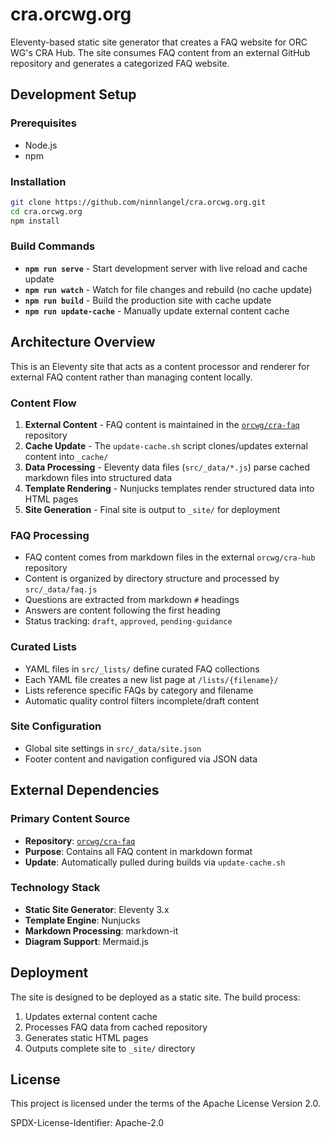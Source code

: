 # cra.orcwg.org

Eleventy-based static site generator that creates a FAQ website for ORC WG's CRA Hub. The site consumes FAQ content from an external GitHub repository and generates a categorized FAQ website.

## Development Setup

### Prerequisites
- Node.js
- npm

### Installation
```bash
git clone https://github.com/ninnlangel/cra.orcwg.org.git
cd cra.orcwg.org
npm install
```

### Build Commands

- **`npm run serve`** - Start development server with live reload and cache update
- **`npm run watch`** - Watch for file changes and rebuild (no cache update)
- **`npm run build`** - Build the production site with cache update
- **`npm run update-cache`** - Manually update external content cache

## Architecture Overview

This is an Eleventy site that acts as a content processor and renderer for external FAQ content rather than managing content locally.

### Content Flow
1. **External Content** - FAQ content is maintained in the [`orcwg/cra-faq`](https://github.com/orcwg/cra-faq) repository
2. **Cache Update** - The `update-cache.sh` script clones/updates external content into `_cache/`
3. **Data Processing** - Eleventy data files (`src/_data/*.js`) parse cached markdown files into structured data
4. **Template Rendering** - Nunjucks templates render structured data into HTML pages
5. **Site Generation** - Final site is output to `_site/` for deployment

### FAQ Processing
- FAQ content comes from markdown files in the external `orcwg/cra-hub` repository
- Content is organized by directory structure and processed by `src/_data/faq.js`
- Questions are extracted from markdown `#` headings
- Answers are content following the first heading
- Status tracking: `draft`, `approved`, `pending-guidance`

### Curated Lists
- YAML files in `src/_lists/` define curated FAQ collections
- Each YAML file creates a new list page at `/lists/{filename}/`
- Lists reference specific FAQs by category and filename
- Automatic quality control filters incomplete/draft content

### Site Configuration
- Global site settings in `src/_data/site.json`
- Footer content and navigation configured via JSON data

## External Dependencies

### Primary Content Source
- **Repository**: [`orcwg/cra-faq`](https://github.com/orcwg/cra-faq)
- **Purpose**: Contains all FAQ content in markdown format
- **Update**: Automatically pulled during builds via `update-cache.sh`

### Technology Stack
- **Static Site Generator**: Eleventy 3.x
- **Template Engine**: Nunjucks
- **Markdown Processing**: markdown-it
- **Diagram Support**: Mermaid.js

## Deployment

The site is designed to be deployed as a static site. The build process:

1. Updates external content cache
2. Processes FAQ data from cached repository
3. Generates static HTML pages
4. Outputs complete site to `_site/` directory

## License

This project is licensed under the terms of the Apache License Version 2.0.

SPDX-License-Identifier: Apache-2.0

